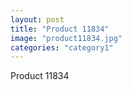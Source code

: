 ```yaml
---
layout: post
title: "Product 11834"
image: "product11834.jpg"
categories: "category1"
---
```

Product 11834
